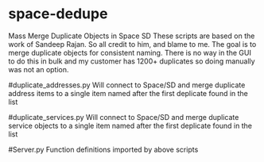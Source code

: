 # space-dedupe
Mass Merge Duplicate Objects in Space SD
These scripts are based on the work of Sandeep Rajan.  So all credit to him, and blame to me.
The goal is to merge duplicate objects for consistent naming.  There is no way in the GUI to do this in bulk and my customer has 1200+ duplicates so doing manually was not an option.


#duplicate_addresses.py 
Will connect to Space/SD and merge duplicate address items to a single item named after the first deplicate found in the list

#duplicate_services.py 
Will connect to Space/SD and merge duplicate service objects to a single item named after the first deplicate found in the list

#Server.py
Function definitions imported by above scripts
